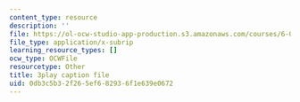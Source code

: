 ```yaml
---
content_type: resource
description: ''
file: https://ol-ocw-studio-app-production.s3.amazonaws.com/courses/6-042j-mathematics-for-computer-science-spring-2015/0db3c5b32f265ef682936f1e639e0672_zcvsyL7GtH4.vtt
file_type: application/x-subrip
learning_resource_types: []
ocw_type: OCWFile
resourcetype: Other
title: 3play caption file
uid: 0db3c5b3-2f26-5ef6-8293-6f1e639e0672
---
```

